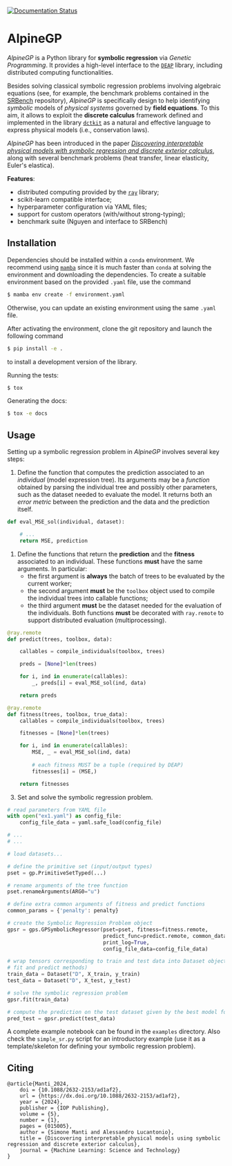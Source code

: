 [![Documentation Status](https://readthedocs.org/projects/alpine/badge/?version=latest)](https://alpine.readthedocs.io/en/latest/?badge=latest)

# AlpineGP

_AlpineGP_ is a Python library for **symbolic regression** via _Genetic Programming_.
It provides a high-level interface to the [`DEAP`](https://github.com/alucantonio/DEAP)
library, including distributed computing functionalities.

Besides solving classical symbolic regression problems involving algebraic equations
(see, for example, the benchmark problems contained in the
[SRBench](https://github.com/cavalab/srbench) repository), _AlpineGP_ is specifically
design to help identifying _symbolic_ models of _physical systems_ governed by **field equations**.
To this aim, it allows to exploit the **discrete calculus** framework defined and implemented in the library
[`dctkit`](https://github.com/alucantonio/dctkit) as a natural and effective language to express physical models
(i.e., conservation laws).

_AlpineGP_ has been introduced in the paper [_Discovering interpretable physical models
with symbolic regression and discrete exterior calculus_](https://iopscience.iop.org/article/10.1088/2632-2153/ad1af2),
along with several benchmark problems (heat transfer, linear elasticity, Euler's elastica).

**Features**:
- distributed computing provided by the [`ray`](https://www.ray.io) library;
- scikit-learn compatible interface;
- hyperparameter configuration via YAML files;
- support for custom operators (with/without strong-typing);
- benchmark suite (Nguyen and interface to SRBench) 

## Installation

Dependencies should be installed within a `conda` environment. We recommend using
[`mamba`](https://github.com/mamba-org/mamba) since it is much faster than `conda` at
solving the environment and downloading the dependencies. To create a suitable
environment based on the provided `.yaml` file, use the command

```bash
$ mamba env create -f environment.yaml
```

Otherwise, you can update an existing environment using the same `.yaml` file.

After activating the environment, clone the git repository and launch the following command

```bash
$ pip install -e .
```

to install a development version of the library.

Running the tests:

```bash
$ tox
```

Generating the docs:

```bash
$ tox -e docs
```

## Usage

Setting up a symbolic regression problem in _AlpineGP_ involves several key steps:

1. Define the function that computes the prediction associated to an _individual_
(model expression tree). Its arguments may be a _function_ obtained by parsing the
individual tree and possibly other parameters, such as the dataset needed to evaluate
the model. It returns both an _error metric_ between the prediction and the data and
the prediction itself. 
```python
def eval_MSE_sol(individual, dataset):

    # ...
    return MSE, prediction
```

1. Define the functions that return the **prediction** and the **fitness** 
   associated to an individual. These functions **must** have the same
   arguments. In particular:
   - the first argument is **always** the batch of trees to be evaluated by the
     current worker;
   - the second argument **must** be the `toolbox` object used to compile the 
     individual trees into callable functions;
   - the third argument **must** be the dataset needed for the evaluation of the
     individuals.
   Both functions **must** be decorated with `ray.remote` to support
   distributed evaluation (multiprocessing).
```python
@ray.remote
def predict(trees, toolbox, data):

    callables = compile_individuals(toolbox, trees)

    preds = [None]*len(trees)

    for i, ind in enumerate(callables):
        _, preds[i] = eval_MSE_sol(ind, data)

    return preds

@ray.remote
def fitness(trees, toolbox, true_data):
    callables = compile_individuals(toolbox, trees)

    fitnesses = [None]*len(trees)

    for i, ind in enumerate(callables):
        MSE, _ = eval_MSE_sol(ind, data)
        
        # each fitness MUST be a tuple (required by DEAP)
        fitnesses[i] = (MSE,)

    return fitnesses
```

3. Set and solve the symbolic regression problem.
```python
# read parameters from YAML file
with open("ex1.yaml") as config_file:
    config_file_data = yaml.safe_load(config_file)

# ...
# ...

# load datasets...

# define the primitive set (input/output types)
pset = gp.PrimitiveSetTyped(...)

# rename arguments of the tree function
pset.renameArguments(ARG0="u")

# define extra common arguments of fitness and predict functions
common_params = {'penalty': penalty}

# create the Symbolic Regression Problem object
gpsr = gps.GPSymbolicRegressor(pset=pset, fitness=fitness.remote,
                               predict_func=predict.remote, common_data=common_params,
                               print_log=True, 
                               config_file_data=config_file_data)

# wrap tensors corresponding to train and test data into Dataset objects (to be passed to
# fit and predict methods)
train_data = Dataset("D", X_train, y_train)
test_data = Dataset("D", X_test, y_test)

# solve the symbolic regression problem
gpsr.fit(train_data)

# compute the prediction on the test dataset given by the best model found during the SR
pred_test = gpsr.predict(test_data)
```

A complete example notebook can be found in the `examples` directory. Also check the
`simple_sr.py` script for an introductory example (use it as a template/skeleton for
defining your symbolic regression problem).

## Citing
```
@article{Manti_2024,
    doi = {10.1088/2632-2153/ad1af2},
    url = {https://dx.doi.org/10.1088/2632-2153/ad1af2},
    year = {2024},
    publisher = {IOP Publishing},
    volume = {5},
    number = {1},
    pages = {015005},
    author = {Simone Manti and Alessandro Lucantonio},
    title = {Discovering interpretable physical models using symbolic regression and discrete exterior calculus},
    journal = {Machine Learning: Science and Technology}
}
```